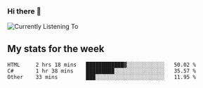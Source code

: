 ### Hi there 👋

![Currently Listening To](https://lastfm-recently-played.vercel.app/api?user=lynziee)

## My stats for the week
<!--START_SECTION:waka-->

```text
HTML     2 hrs 18 mins   ████████████▓░░░░░░░░░░░░   50.02 %
C#       1 hr 38 mins    █████████░░░░░░░░░░░░░░░░   35.57 %
Other    33 mins         ███░░░░░░░░░░░░░░░░░░░░░░   11.95 %
```

<!--END_SECTION:waka-->
